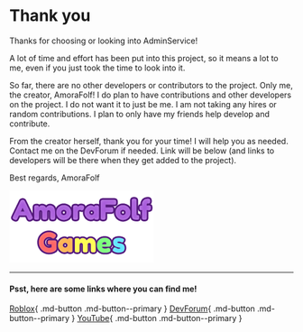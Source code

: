 # Thank you

Thanks for choosing or looking into AdminService!

A lot of time and effort has been put into this project, so it means a lot to me, even if you just took the time to look into it.

So far, there are no other developers or contributors to the project. Only me, the creator, AmoraFolf!
I do plan to have contributions and other developers on the project. I do not want it to just be me.
I am not taking any hires or random contributions. I plan to only have my friends help develop and contribute.

From the creator herself, thank you for your time!
I will help you as needed. Contact me on the DevForum if needed. Link will be below (and links to developers will be there when they get added to the project).

Best regards,
AmoraFolf

![amorafolf-games](images/logos/AmoraFolf_Games_256x128.png)

---

#### Psst, here are some links where you can find me!

[Roblox](https://www.roblox.com/users/56437368/profile){ .md-button .md-button--primary } [DevForum](https://devforum.roblox.com/u/amorafolf/summary){ .md-button .md-button--primary } [YouTube](https://www.youtube.com/@AmoraFolf){ .md-button .md-button--primary }